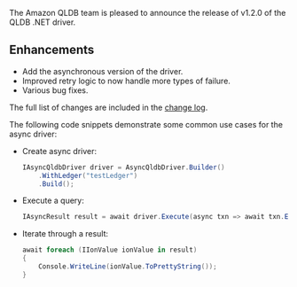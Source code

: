 The Amazon QLDB team is pleased to announce the release of v1.2.0 of the QLDB .NET driver.

## Enhancements
* Add the asynchronous version of the driver.
* Improved retry logic to now handle more types of failure.
* Various bug fixes.

The full list of changes are included in the [change log](https://github.com/awslabs/amazon-qldb-driver-dotnet/blob/master/CHANGELOG.md).

The following code snippets demonstrate some common use cases for the async driver:

*   Create async driver:
    ```c#
    IAsyncQldbDriver driver = AsyncQldbDriver.Builder()
        .WithLedger("testLedger")
        .Build();
    ```

*   Execute a query:
    ```c#
    IAsyncResult result = await driver.Execute(async txn => await txn.Execute("SELECT * from Person");
    ```

*   Iterate through a result:
    ```c#
    await foreach (IIonValue ionValue in result)
    {
        Console.WriteLine(ionValue.ToPrettyString());
    }
    ```
